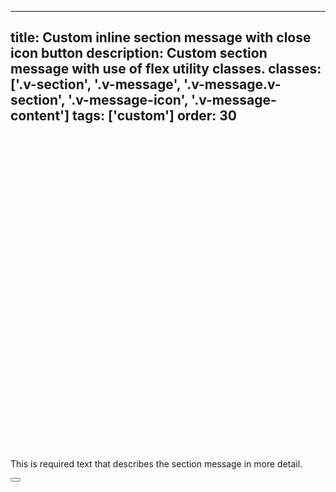 <!--
 *              Copyright (c) 2025 Visa, Inc.
 *
 * Licensed under the Apache License, Version 2.0 (the "License");
 * you may not use this file except in compliance with the License.
 * You may obtain a copy of the License at
 *
 *         http://www.apache.org/licenses/LICENSE-2.0
 *
 * Unless required by applicable law or agreed to in writing, software
 * distributed under the License is distributed on an "AS IS" BASIS,
 * WITHOUT WARRANTIES OR CONDITIONS OF ANY KIND, either express or implied.
 * See the License for the specific language governing permissions and
 * limitations under the License.
 *
 -->
---
title: Custom inline section message with close icon button
description: Custom section message with use of flex utility classes.
classes: ['.v-section', '.v-message', '.v-message.v-section', '.v-message-icon', '.v-message-content']
tags: ['custom']
order: 30
---

<style>
  .my-dismisible-message { --v-message-background: rgb(211,225,242); --v-message-border-color: rgb(184,194,232); --v-message-icon-color: #000; --v-message-border-block-start-size: 0px; --v-message-border-block-end-size: 0px; --v-message-border-inline-start-size: 8px; --v-message-border-inline-end-size: 0px; --v-message-border-radius: 0px; }
</style>
<div class="v-message v-section my-dismisible-message v-flex v-flex-row v-gap-8 v-justify-content-center v-align-items-center">
  <svg aria-hidden="true" class="v-icon v-icon-visa v-icon-low v-message-icon" focusable="false" viewbox="0 0 24 24">
    <use href="#visa-information-low">
    </use>
  </svg>
  <div class="v-message-content">
    <p>
      This is required text that describes the section message in more detail.
    </p>
  </div>
  <button aria-label="close" class="v-button v-button-icon v-button-tertiary v-button-small v-button-subtle" type="button">
    <svg aria-hidden="true" class="v-icon v-icon-visa v-icon-tiny" focusable="false" viewbox="0 0 16 16">
      <use href="#visa-close-tiny">
      </use>
    </svg>
  </button>
</div>
